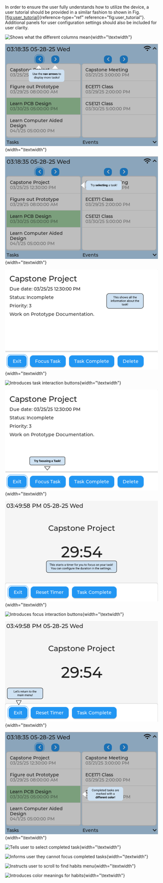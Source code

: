 In order to ensure the user fully understands how to utilize the device,
a user tutorial should be provided in a similar fashion to shown in Fig.
[\[fig:user\_tutorial\]](#fig:user_tutorial){reference-type="ref"
reference="fig:user_tutorial"}. Additional panels for user configuration
settings should also be included for user clarity.

![Shows what the different columns
mean](task_event.png){width="\\textwidth"}

![Introduces navigation arrows](nav_arrows.png){width="\\textwidth"}

![Tells user to select a task](task_select.png){width="\\textwidth"}

![Introduces task detail view](task_detail.png){width="\\textwidth"}

![Introduces task interaction
buttons](task_buttons.png){width="\\textwidth"}

![Tells user to try focusing a task](try_focus.png){width="\\textwidth"}

![Introduces focus mode](focus_tutorial.png){width="\\textwidth"}

![Introduces focus interaction
buttons](focus_buttons.png){width="\\textwidth"}

![Tells user to return to main menu](Return.png){width="\\textwidth"}

![Introduces completed tasks](completed_task.png){width="\\textwidth"}

![Tells user to select completed
task](select_completed.png){width="\\textwidth"}

![Informs user they cannot focus completed
tasks](cant_focus.png){width="\\textwidth"}

![Instructs user to scroll to find habits
menu](scroll_habits.png){width="\\textwidth"}

![Introduces color meanings for
habits](habit_tutorial.png){width="\\textwidth"}

